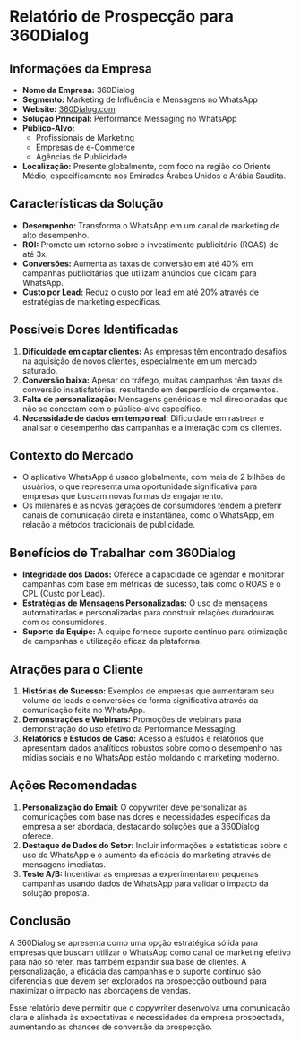 # Relatório de Prospecção para 360Dialog

## Informações da Empresa
- **Nome da Empresa:** 360Dialog
- **Segmento:** Marketing de Influência e Mensagens no WhatsApp
- **Website:** [360Dialog.com](https://www.360dialog.com)
- **Solução Principal:** Performance Messaging no WhatsApp
- **Público-Alvo:**
  - Profissionais de Marketing
  - Empresas de e-Commerce
  - Agências de Publicidade
- **Localização:** Presente globalmente, com foco na região do Oriente Médio, especificamente nos Emirados Árabes Unidos e Arábia Saudita.

## Características da Solução
- **Desempenho:** Transforma o WhatsApp em um canal de marketing de alto desempenho.
- **ROI:** Promete um retorno sobre o investimento publicitário (ROAS) de até 3x.
- **Conversões:** Aumenta as taxas de conversão em até 40% em campanhas publicitárias que utilizam anúncios que clicam para WhatsApp.
- **Custo por Lead:** Reduz o custo por lead em até 20% através de estratégias de marketing específicas.

## Possíveis Dores Identificadas
1. **Dificuldade em captar clientes:** As empresas têm encontrado desafios na aquisição de novos clientes, especialmente em um mercado saturado.
2. **Conversão baixa:** Apesar do tráfego, muitas campanhas têm taxas de conversão insatisfatórias, resultando em desperdício de orçamentos.
3. **Falta de personalização:** Mensagens genéricas e mal direcionadas que não se conectam com o público-alvo específico.
4. **Necessidade de dados em tempo real:** Dificuldade em rastrear e analisar o desempenho das campanhas e a interação com os clientes.

## Contexto do Mercado
- O aplicativo WhatsApp é usado globalmente, com mais de 2 bilhões de usuários, o que representa uma oportunidade significativa para empresas que buscam novas formas de engajamento.
- Os milenares e as novas gerações de consumidores tendem a preferir canais de comunicação direta e instantânea, como o WhatsApp, em relação a métodos tradicionais de publicidade.

## Benefícios de Trabalhar com 360Dialog
- **Integridade dos Dados:** Oferece a capacidade de agendar e monitorar campanhas com base em métricas de sucesso, tais como o ROAS e o CPL (Custo por Lead).
- **Estratégias de Mensagens Personalizadas:** O uso de mensagens automatizadas e personalizadas para construir relações duradouras com os consumidores.
- **Suporte da Equipe:** A equipe fornece suporte contínuo para otimização de campanhas e utilização eficaz da plataforma.

## Atrações para o Cliente
1. **Histórias de Sucesso:** Exemplos de empresas que aumentaram seu volume de leads e conversões de forma significativa através da comunicação feita no WhatsApp.
2. **Demonstrações e Webinars:** Promoções de webinars para demonstração do uso efetivo da Performance Messaging.
3. **Relatórios e Estudos de Caso:** Acesso a estudos e relatórios que apresentam dados analíticos robustos sobre como o desempenho nas mídias sociais e no WhatsApp estão moldando o marketing moderno.

## Ações Recomendadas
1. **Personalização do Email:** O copywriter deve personalizar as comunicações com base nas dores e necessidades específicas da empresa a ser abordada, destacando soluções que a 360Dialog oferece.
2. **Destaque de Dados do Setor:** Incluir informações e estatísticas sobre o uso do WhatsApp e o aumento da eficácia do marketing através de mensagens imediatas.
3. **Teste A/B:** Incentivar as empresas a experimentarem pequenas campanhas usando dados de WhatsApp para validar o impacto da solução proposta.

## Conclusão
A 360Dialog se apresenta como uma opção estratégica sólida para empresas que buscam utilizar o WhatsApp como canal de marketing efetivo para não só reter, mas também expandir sua base de clientes. A personalização, a eficácia das campanhas e o suporte contínuo são diferenciais que devem ser explorados na prospecção outbound para maximizar o impacto nas abordagens de vendas.

Esse relatório deve permitir que o copywriter desenvolva uma comunicação clara e alinhada às expectativas e necessidades da empresa prospectada, aumentando as chances de conversão da prospecção.